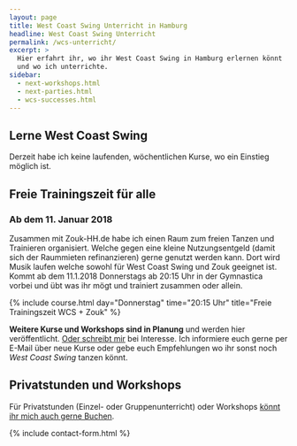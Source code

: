 ```yaml
---
layout: page
title: West Coast Swing Unterricht in Hamburg
headline: West Coast Swing Unterricht
permalink: /wcs-unterricht/
excerpt: >
  Hier erfahrt ihr, wo ihr West Coast Swing in Hamburg erlernen könnt
  und wo ich unterrichte.
sidebar:
  - next-workshops.html
  - next-parties.html
  - wcs-successes.html
---
```


## Lerne West Coast Swing

Derzeit habe ich keine laufenden, wöchentlichen Kurse, wo ein Einstieg möglich ist.

## Freie Trainingszeit für alle

### Ab dem 11. Januar 2018

Zusammen mit Zouk-HH.de habe ich einen Raum zum freien Tanzen und Trainieren organisiert. Welche gegen eine kleine Nutzungsentgeld (damit sich der Raummieten refinanzieren) gerne genutzt werden kann. Dort wird Musik laufen welche sowohl für West Coast Swing und Zouk geeignet ist. Kommt ab dem 11.1.2018 Donnerstags ab 20:15 Uhr in der Gymnastica vorbei und übt was ihr mögt und trainiert zusammen oder allein.

{% include course.html day="Donnerstag" time="20:15 Uhr" title="Freie Trainingszeit WCS + Zouk" %}

**Weitere Kurse und Workshops sind in Planung** und werden hier veröffentlicht. [Oder schreibt mir](#contact-form) bei Interesse. Ich informiere euch gerne per E-Mail über neue Kurse oder gebe euch Empfehlungen wo ihr sonst noch _West Coast Swing_ tanzen könnt.

## Privatstunden und Workshops

Für Privatstunden (Einzel- oder Gruppenunterricht) oder Workshops [könnt ihr mich auch gerne Buchen](#contact-form).


{% include contact-form.html %}
